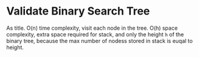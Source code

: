 # Validate Binary Search Tree

As title.
O(n) time complexity, visit each node in the tree.
O(h) space complexity, extra space required for stack, and only the height `h` of the binary tree, because the max number of nodess stored in stack is euqal to height.
